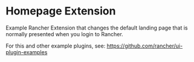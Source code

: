 # Homepage Extension

Example Rancher Extension that changes the default landing page that is normally presented when you login to Rancher.

For this and other example plugins, see: https://github.com/rancher/ui-plugin-examples

